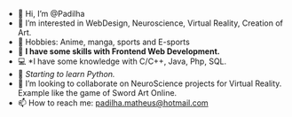 - 👋 Hi, I’m @Padilha 
- 👀 I’m interested in WebDesign, Neuroscience, Virtual Reality, Creation of Art.
- 🎨 Hobbies: Anime, manga, sports and E-sports 
- 🌱 **I have some skills with Frontend Web Development.**
- 💻 *I have some knowledge with C/C++, Java, Php, SQL.
- 🐍 *Starting to learn Python.*
- 💞️ I’m looking to collaborate on NeuroScience projects for Virtual Reality. Example like the game of Sword Art Online.
- 📫 How to reach me: padilha.matheus@hotmail.com 

<!---
Padilha1/Padilha1 is a ✨ special ✨ repository because its `README.md` (this file) appears on your GitHub profile.
You can click the Preview link to take a look at your changes.
--->
